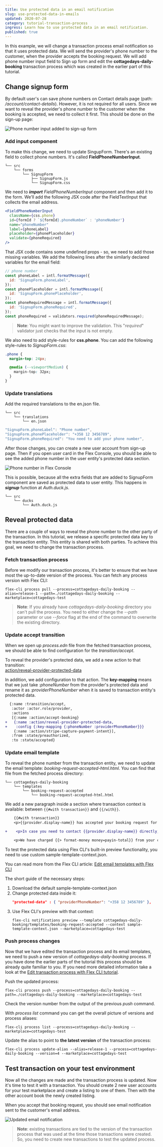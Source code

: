 ```yaml
---
title: Use protected data in an email notification
slug: use-protected-data-in-emails
updated: 2020-07-28
category: tutorial-transaction-process
ingress: Learn how to use protected data in an email notification.
published: true
---
```


In this example, we will change a transaction process email notification
so that it uses protected data. We will send the provider's phone number
to the customer, when the provider accepts the booking request. We will
add phone number input field to Sign up form and edit the
**cottagedays-daily-booking** transaction process which was created in
the earlier part of this tutorial.

## Change signup form

By default user's can save phone numbers on Contact details page (path:
_/account/contact-details_). However, it is not required for all users.
Since we want to reveal the provider's phone number to the customer when
the booking is accepted, we need to collect it first. This should be
done on the sign-up page:

![Phone number input added to sign-up form](./signup-form.png)

### Add input component

To make this change, we need to update SingupForm. There's an existing
field to collect phone numbers. It's called **FieldPhoneNumberInput**.

```shell
└── src
    └── forms
        └── SignupForm
            ├── SignupForm.js
            └── SignupForm.css
```

We need to **_import_** _FieldPhoneNumberInput_ component and then add
it to the form. We'll add the following JSX code after the
FieldTextInput that collects the email address.

```jsx
<FieldPhoneNumberInput
  className={css.phone}
  id={formId ? `${formId}.phoneNumber` : 'phoneNumber'}
  name="phoneNumber"
  label={phoneLabel}
  placeholder={phonePlaceholder}
  validate={phoneRequired}
/>
```

That JSX code contains some undefined props - so, we need to add those
missing variables. We add the following lines after the similarly
declared variables for the email field:

```js
// phone number
const phoneLabel = intl.formatMessage({
  id: 'SignupForm.phoneLabel',
});
const phonePlaceholder = intl.formatMessage({
  id: 'SignupForm.phonePlaceholder',
});
const phoneRequiredMessage = intl.formatMessage({
  id: 'SignupForm.phoneRequired',
});
const phoneRequired = validators.required(phoneRequiredMessage);
```

> **Note**: You might want to improve the validation. This "_required_"
> validator just checks that the input is not empty.

We also need to add style-rules for **css.phone**. You can add the
following style-rules to _SignupForm.css_:

```css
.phone {
  margin-top: 24px;

  @media (--viewportMedium) {
    margin-top: 32px;
  }
}
```

### Update translations

Add the required translations to the en.json file.

```shell
└── src
    └── translations
        └── en.json
```

```js
"SignupForm.phoneLabel": "Phone number",
"SignupForm.phonePlaceholder": "+358 12 3456789",
"SignupForm.phoneRequired": "You need to add your phone number",
```

After those changes, you can create a new user account from sign-up
page. Then if you open user card in the Flex Console, you should be able
to see the added phone number in the user entity's protected data
section.

![Phone number in Flex Console](./phone-number-in-protected-data.png)

This is possible, because all the extra fields that are added to
SignupForm component are saved as protected data to user entity. This
happens in **_signup_** function at _Auth.duck.js_.

```shell
└── src
    └── ducks
        └── Auth.duck.js
```

## Reveal protected data

There are a couple of ways to reveal the phone number to the other party
of the transaction. In this tutorial, we release a specific protected
data key to the transaction entity. This entity is shared with both
parties. To achieve this goal, we need to change the transaction
process.

### Fetch transaction process

Before we modify our transaction process, it's better to ensure that we
have most the up-to-date version of the process. You can fetch any
process version with Flex CLI:

```shell
flex-cli process pull --process=cottagedays-daily-booking --alias=release-1 --path=./cottagedays-daily-booking --marketplace=cottagedays-test
```

> **Note**: If you already have _cottagedays-daily-booking_ directory
> you can't pull the process. You need to either change the _--path_
> parameter or use _--force_ flag at the end of the command to overwrite
> the existing directory.

### Update accept transition

When we open up _process.edn_ file from the fetched transaction process,
we should be able to find configuration for the _transition/accept_.

To reveal the provider's protected data, we add a new action to that
transition:
<br/>[action/reveal-provider-protected-data](https://www.sharetribe.com/docs/references/transaction-process-actions/#actionreveal-provider-protected-data)

In addition, we add configuration to that action. The **key-mapping**
means that we just take _:phoneNumber_ from the provider's protected
data and rename it as _:providerPhoneNumber_ when it is saved to
transaction entity's protected data.

```diff
  {:name :transition/accept,
   :actor :actor.role/provider,
   :actions
   [{:name :action/accept-booking}
+   {:name :action/reveal-provider-protected-data,
+    :config {:key-mapping {:phoneNumber :providerPhoneNumber}}}
    {:name :action/stripe-capture-payment-intent}],
   :from :state/preauthorized,
   :to :state/accepted}
```

### Update email template

To reveal the phone number from the transaction entity, we need to
update the email template: _booking-request-accepted-html.html_. You can
find that file from the fetched process directory:

```shell
└── cottagedays-daily-booking
    └── templates
        └── booking-request-accepted
            └── booking-request-accepted-html.html
```

We add a new paragraph inside a section where transaction context is
available: between `{{#with transaction}}` and `{{/with}}`.

```diff
    {{#with transaction}}
    <p>{{provider.display-name}} has accepted your booking request for {{listing.title}} from {{> format-date date=booking.start}} to {{> format-date date=booking.end}}.</p>

+    <p>In case you need to contact {{provider.display-name}} directly, you can use the following phone number: {{protected-data.providerPhoneNumber}}</p>

    <p>We have charged {{> format-money money=payin-total}} from your credit card. Here's your receipt.</p>
```

<extrainfo title="How to test the email template rendering locally?">

To test the protected data using Flex CLI's built-in preview
functionality, you need to use custom sample-template-context.json.

You can read more from the Flex CLI article:
[Edit email templates with Flex CLI](https://www.sharetribe.com/docs/flex-cli/edit-email-templates-with-flex-cli/#sample-email-context)

The short guide of the necessary steps:

1. Download the default sample-template-context.json
2. Change protected data inside it:
   ```json
   "protected-data" : { "providerPhoneNumber": "+358 12 3456789" },
   ```
3. Use Flex CLI's preview with that context:
   ```shell
   flex-cli notifications preview --template cottagedays-daily-booking/templates/booking-request-accepted --context sample-template-context.json --marketplace=cottagedays-test
   ```

</extrainfo>

### Push process changes

Now that we have edited the transaction process and its email templates,
we need to push a new version of _cottagedays-daily-booking_ process. If
you have done the earlier parts of the tutorial this process should be
already quite familiar to you. If you need more detailed information
take a look at the
[Edit transaction process with Flex CLI tutorial](/flex-cli/edit-transaction-process-with-flex-cli/#validate-and-push-the-process).

Push the updated process:

```shell
flex-cli process push --process=cottagedays-daily-booking --path=./cottagedays-daily-booking --marketplace=cottagedays-test
```

Check the version number from the output of the previous _push_ command.

With _process list_ command you can get the overall picture of versions
and process aliases:

```shell
flex-cli process list --process=cottagedays-daily-booking --marketplace=cottagedays-test
```

Update the alias to point to **the latest version** of the transaction
process:

```shell
flex-cli process update-alias --alias=release-1 --process=cottagedays-daily-booking --version=4 --marketplace=cottagedays-test
```

## Test transaction on your test environment

Now all the changes are made and the transaction process is updated. Now
it's time to test it with a transaction. You should create 2 new user
accounts for your test marketplace and create a listing to one of them.
Then with the other account book the newly created listing.

When you accept that booking request, you should see email notification
sent to the customer's email address.

![Updated email notification](./updated-email-notification.png)

> **Note**: existing transactions are tied to the version of the
> transaction process that was used at the time those transactions were
> created. So, you need to create new transactions to test the updated
> process.
